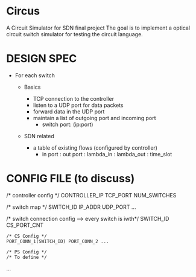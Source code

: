 Circus
======

A Circuit Simulator for SDN final project
The goal is to implement a optical circuit switch simulator for testing
the circuit language.

DESIGN SPEC
======
- For each switch
    - Basics
        - TCP connection to the controller
        - listen to a UDP port for data packets
        - forward data in the UDP port
        - maintain a list of outgoing port and incoming port
            - switch port: (ip:port)
    
    - SDN related
        - a table of existing flows (configured by controller)
            - in port : out port : lambda_in : lambda_out : time_slot 
            
CONFIG FILE (to discuss)
======
/* controller config */
CONTROLLER_IP TCP_PORT NUM_SWITCHES

/* switch map */
SWITCH_ID IP_ADDR UDP_PORT
...

/* switch connection config --> every switch is iwth*/
SWITCH_ID CS_PORT_CNT

    /* CS Config */
    PORT_CONN_1(SWITCH_ID) PORT_CONN_2 ...
    
    /* PS Config */
    /* To define */
    
...            